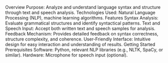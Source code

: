 Overview
Purpose: Analyze and understand language syntax and structure through text and speech analysis.
Technologies Used: Natural Language Processing (NLP), machine learning algorithms.
Features
Syntax Analysis: Evaluate grammatical structures and identify syntactical patterns.
Text and Speech Input: Accept both written text and speech samples for analysis.
Feedback Mechanism: Provides detailed feedback on syntax correctness, structure complexity, and coherence.
User-Friendly Interface: Intuitive design for easy interaction and understanding of results.
Getting Started
Prerequisites
Software: Python, relevant NLP libraries (e.g., NLTK, SpaCy, or similar).
Hardware: Microphone for speech input (optional).
